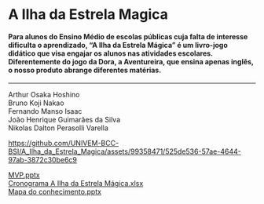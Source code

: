 # A Ilha da Estrela Magica

#### Para alunos do Ensino Médio de escolas públicas cuja falta de interesse dificulta o aprendizado, “A Ilha da Estrela Mágica” é um livro-jogo didático que visa engajar os alunos nas atividades escolares. Diferentemente do jogo da Dora, a Aventureira, que ensina apenas inglês, o nosso produto abrange diferentes matérias.

----------------------------------------------------------------------------------------

Arthur Osaka Hoshino <br />
Bruno Koji Nakao <br />
Fernando Manso Isaac <br />
João Henrique Guimarães da Silva <br />
Nikolas Dalton Perasolli Varella <br />

https://github.com/UNIVEM-BCC-BSI/A_Ilha_da_Estrela_Magica/assets/99358471/525de536-57ae-4644-97ab-3872c30be6c9

[MVP.pptx](https://github.com/UNIVEM-BCC-BSI/A_Ilha_da_Estrela_Magica/files/11267105/MVP.pptx) <br />
[Cronograma A Ilha da Estrela Mágica.xlsx](https://github.com/UNIVEM-BCC-BSI/A_Ilha_da_Estrela_Magica/files/11267106/Cronograma.A.Ilha.da.Estrela.Magica.xlsx) <br />
[Mapa do conhecimento.pptx](https://github.com/UNIVEM-BCC-BSI/A_Ilha_da_Estrela_Magica/files/11267107/Mapa.do.conhecimento.pptx) <br />
